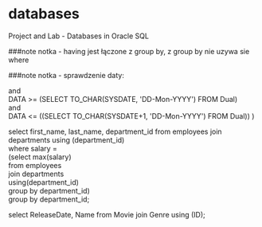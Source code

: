 # databases
Project and Lab - Databases in Oracle SQL

###note
notka - having jest łączone z group by, z group by nie uzywa sie where

###note
notka - sprawdzenie daty:

and  
DATA >= (SELECT TO_CHAR(SYSDATE, 'DD-Mon-YYYY') FROM Dual)  
and  
DATA <= ((SELECT TO_CHAR(SYSDATE+1, 'DD-Mon-YYYY') FROM Dual)) )  

select first_name, last_name, department_id from employees join departments using (department_id)  
where salary =  
(select max(salary)  
from employees   
join departments  
using(department_id)  
group by department_id)  
group by department_id;  

select ReleaseDate, Name from Movie join Genre using (ID);
